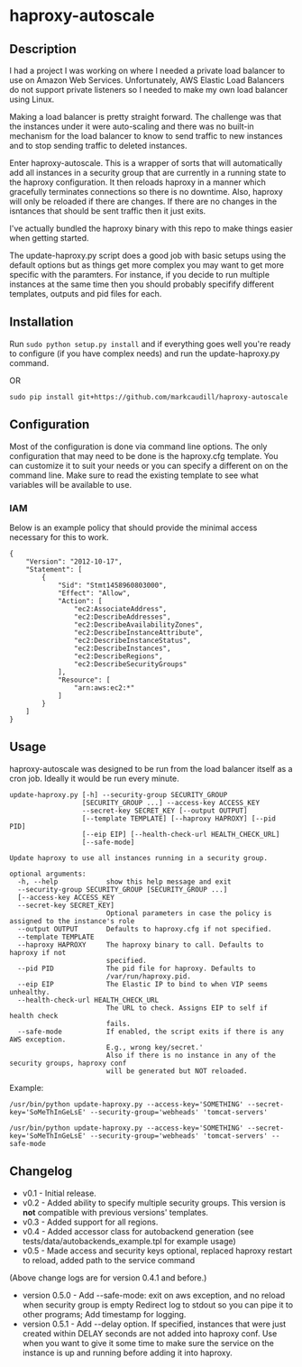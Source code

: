 # haproxy-autoscale #

## Description ##
I had a project I was working on where I needed a private load balancer to use
on Amazon Web Services. Unfortunately, AWS Elastic Load Balancers do not
support private listeners so I needed to make my own load balancer using
Linux.

Making a load balancer is pretty straight forward. The challenge was that the
instances under it were auto-scaling and there was no built-in mechanism for
the load balancer to know to send traffic to new instances and to stop sending
traffic to deleted instances.

Enter haproxy-autoscale. This is a wrapper of sorts that will automatically add
all instances in a security group that are currently in a running state to the
haproxy configuration. It then reloads haproxy in a manner which gracefully
terminates connections so there is no downtime. Also, haproxy will only be
reloaded if there are changes. If there are no changes in the isntances that
should be sent traffic then it just exits.

I've actually bundled the haproxy binary with this repo to make things easier
when getting started.

The update-haproxy.py script does a good job with basic setups using the
default options but as things get more complex you may want to get more
specific with the paramters. For instance, if you decide to run multiple
instances at the same time then you should probably specifify different
templates, outputs and pid files for each.

## Installation ##
Run `sudo python setup.py install` and if everything goes well you're ready to
configure (if you have complex needs) and run the update-haproxy.py command.

OR

``sudo pip install git+https://github.com/markcaudill/haproxy-autoscale``

## Configuration ##
Most of the configuration is done via command line options. The only
configuration that may need to be done is the haproxy.cfg template. You can
customize it to suit your needs or you can specify a different on on the
command line. Make sure to read the existing template to see what variables
will be available to use.

### IAM ###
Below is an example policy that should provide the minimal access necessary for
this to work.

    {
        "Version": "2012-10-17",
        "Statement": [
            {
                "Sid": "Stmt1458960803000",
                "Effect": "Allow",
                "Action": [
                    "ec2:AssociateAddress",
                    "ec2:DescribeAddresses",
                    "ec2:DescribeAvailabilityZones",
                    "ec2:DescribeInstanceAttribute",
                    "ec2:DescribeInstanceStatus",
                    "ec2:DescribeInstances",
                    "ec2:DescribeRegions",
                    "ec2:DescribeSecurityGroups"
                ],
                "Resource": [
                    "arn:aws:ec2:*"
                ]
            }
        ]
    }

## Usage ##
haproxy-autoscale was designed to be run from the load balancer itself as a cron
job. Ideally it would be run every minute.

    update-haproxy.py [-h] --security-group SECURITY_GROUP
                      [SECURITY_GROUP ...] --access-key ACCESS_KEY
                      --secret-key SECRET_KEY [--output OUTPUT]
                      [--template TEMPLATE] [--haproxy HAPROXY] [--pid PID]
                      [--eip EIP] [--health-check-url HEALTH_CHECK_URL]
                      [--safe-mode]

    Update haproxy to use all instances running in a security group.

    optional arguments:
      -h, --help            show this help message and exit
      --security-group SECURITY_GROUP [SECURITY_GROUP ...]
      [--access-key ACCESS_KEY
      --secret-key SECRET_KEY]
                            Optional parameters in case the policy is assigned to the instance's role
      --output OUTPUT       Defaults to haproxy.cfg if not specified.
      --template TEMPLATE
      --haproxy HAPROXY     The haproxy binary to call. Defaults to haproxy if not
                            specified.
      --pid PID             The pid file for haproxy. Defaults to
                            /var/run/haproxy.pid.
      --eip EIP             The Elastic IP to bind to when VIP seems unhealthy.
      --health-check-url HEALTH_CHECK_URL
                            The URL to check. Assigns EIP to self if health check
                            fails.
      --safe-mode           If enabled, the script exits if there is any AWS exception.
                            E.g., wrong key/secret.'
                            Also if there is no instance in any of the security groups, haproxy conf
                            will be generated but NOT reloaded.

Example:

    /usr/bin/python update-haproxy.py --access-key='SOMETHING' --secret-key='SoMeThInGeLsE' --security-group='webheads' 'tomcat-servers'

    /usr/bin/python update-haproxy.py --access-key='SOMETHING' --secret-key='SoMeThInGeLsE' --security-group='webheads' 'tomcat-servers' --safe-mode

## Changelog ##
* v0.1 - Initial release.
* v0.2 - Added ability to specify multiple security groups. This version is
       **not** compatible with previous versions' templates.
* v0.3 - Added support for all regions.
* v0.4 - Added accessor class for autobackend generation (see tests/data/autobackends_example.tpl for example usage)
* v0.5 - Made access and security keys optional, replaced haproxy restart to reload, added path to the service command

(Above change logs are for version 0.4.1 and before.)

* version 0.5.0 - Add --safe-mode: exit on aws exception, and no reload when security group is empty
                  Redirect log to stdout so you can pipe it to other programs;
                  Add timestamp for logging.
* version 0.5.1 - Add --delay option.
                  If specified, instances that were just created within DELAY seconds are not added into haproxy conf.
                  Use when you want to give it some time to make sure the service on the instance is up and running before adding it into haproxy.
